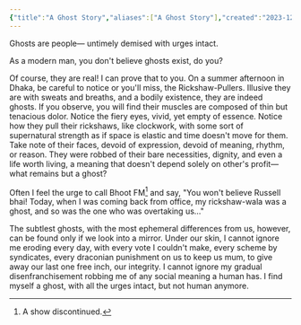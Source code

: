 ```yaml
---
{"title":"A Ghost Story","aliases":["A Ghost Story"],"created":"2023-12-17T20:11:27+06:00","updated":"2023-12-19T08:47:51+06:00","location":"Badda, Dhaka","dg-publish":true,"dg-note-icon":3,"tags":["politics"],"dg-path":"Musings/A Ghost Story.md","permalink":"/musings/a-ghost-story/","dgPassFrontmatter":true,"noteIcon":3}
---
```


Ghosts are people— untimely demised with urges intact.

As a modern man, you don't believe ghosts exist, do you?

Of course, they are real! I can prove that to you. On a summer afternoon in Dhaka, be careful to notice or you'll miss, the Rickshaw-Pullers. Illusive they are with sweats and breaths, and a bodily existence, they are indeed ghosts. If you observe, you will find their muscles are composed of thin but tenacious dolor. Notice the fiery eyes, vivid, yet empty of essence. Notice how they pull their rickshaws, like clockwork, with some sort of supernatural strength as if space is elastic and time doesn't move for them. Take note of their faces, devoid of expression, devoid of meaning, rhythm, or reason. They were robbed of their bare necessities, dignity, and even a life worth living, a meaning that doesn't depend solely on other's profit— what remains but a ghost?

Often I feel the urge to call Bhoot FM[^1] and say, "You won't believe Russell bhai! Today, when I was coming back from office, my rickshaw-wala was a ghost, and so was the one who was overtaking us…"

The subtlest ghosts, with the most ephemeral differences from us, however, can be found only if we look into a mirror. Under our skin, I cannot ignore me eroding every day, with every vote I couldn't make, every scheme by syndicates, every draconian punishment on us to keep us mum, to give away our last one free inch, our integrity. I cannot ignore my gradual disenfranchisement robbing me of any social meaning a human has. I find myself a ghost, with all the urges intact, but not human anymore.

[^1]: A show discontinued.
